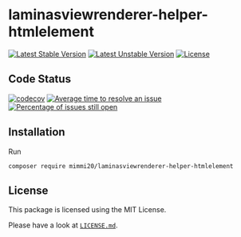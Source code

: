# laminasviewrenderer-helper-htmlelement

[![Latest Stable Version](https://poser.pugx.org/mimmi20/laminasviewrenderer-helper-htmlelement/v/stable?format=flat-square)](https://packagist.org/packages/mimmi20/laminasviewrenderer-helper-htmlelement)
[![Latest Unstable Version](https://poser.pugx.org/mimmi20/laminasviewrenderer-helper-htmlelement/v/unstable?format=flat-square)](https://packagist.org/packages/mimmi20/laminasviewrenderer-helper-htmlelement)
[![License](https://poser.pugx.org/mimmi20/laminasviewrenderer-helper-htmlelement/license?format=flat-square)](https://packagist.org/packages/mimmi20/laminasviewrenderer-helper-htmlelement)

## Code Status

[![codecov](https://codecov.io/gh/mimmi20/laminasviewrenderer-helper-htmlelement/branch/master/graph/badge.svg)](https://codecov.io/gh/mimmi20/laminasviewrenderer-helper-htmlelement)
[![Average time to resolve an issue](http://isitmaintained.com/badge/resolution/mimmi20/laminasviewrenderer-helper-htmlelement.svg)](http://isitmaintained.com/project/mimmi20/laminasviewrenderer-helper-htmlelement "Average time to resolve an issue")
[![Percentage of issues still open](http://isitmaintained.com/badge/open/mimmi20/laminasviewrenderer-helper-htmlelement.svg)](http://isitmaintained.com/project/mimmi20/laminasviewrenderer-helper-htmlelement "Percentage of issues still open")

## Installation

Run

```shell
composer require mimmi20/laminasviewrenderer-helper-htmlelement
```

## License

This package is licensed using the MIT License.

Please have a look at [`LICENSE.md`](LICENSE.md).
